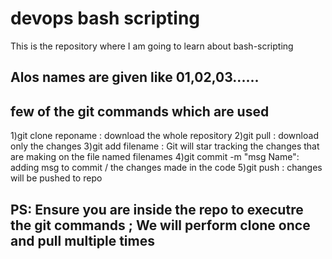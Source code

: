 # devops bash scripting

This is the repository where I am going to learn about bash-scripting

## Alos names are given like 01,02,03......

## few of the git commands which are used 

1)git clone reponame      : download the whole repository
2)git pull                : download only the changes
3)git add filename        : Git will star tracking the changes that are making on the file named filenames
4)git commit -m "msg Name": adding msg to commit / the changes made in the code
5)git push                : changes will be pushed to repo

## PS: Ensure you are inside the repo to executre the git commands ; We will perform clone once and pull multiple times